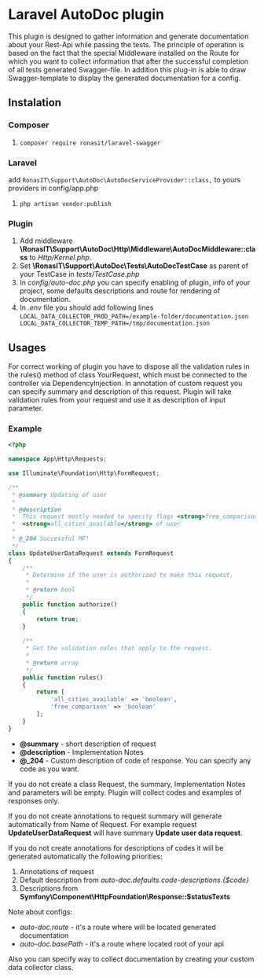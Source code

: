# Laravel AutoDoc plugin 

This plugin is designed to gather information and generate documentation about 
your Rest-Api while passing the tests. The principle of operation is based on 
the fact that the special Middleware installed on the Route for which you want 
to collect information that after the successful completion of all tests 
generated Swagger-file. In addition this plug-in is able to draw Swagger-template 
to display the generated documentation for a config.

## Instalation

### Composer
 1. `composer require ronasit/laravel-swagger`

### Laravel
add `RonasIT\Support\AutoDoc\AutoDocServiceProvider::class,` to yours providers in config/app.php
 1. `php artisan vendor:publish`
 
### Plugin
 1. Add middleware **\RonasIT\Support\AutoDoc\Http\Middleware\AutoDocMiddleware::class** to *Http/Kernel.php*.
 1. Set **\RonasIT\Support\AutoDoc\Tests\AutoDocTestCase** as parent of your TestCase in *tests/TestCase.php*
 1. In *config/auto-doc.php* you can specify enabling of plugin, info of your project, 
 some defaults descriptions and route for rendering of documentation. 
 1. In *.env* file you should add following lines
    `
    LOCAL_DATA_COLLECTOR_PROD_PATH=/example-folder/documentation.json  
    LOCAL_DATA_COLLECTOR_TEMP_PATH=/tmp/documentation.json
    `

## Usages
 For correct working of plugin you have to dispose all the validation rules in the rules() method of class YourRequest, 
 which must be connected to the controller via DependencyInjection. In annotation of custom request you can specify 
 summary and description of this request. Plugin will take validation rules from your request and use it as description 
 of input parameter. 
  
### Example

 ```php
 <?php
 
 namespace App\Http\Requests;  
 
 use Illuminate\Foundation\Http\FormRequest;
 
 /**
  * @summary Updating of user
  *
  * @description
  *  This request mostly needed to specity flags <strong>free_comparison</strong> and 
  *  <strong>all_cities_available</strong> of user
  *
  * @_204 Successful MF!
  */
 class UpdateUserDataRequest extends FormRequest
 {
     /**
      * Determine if the user is authorized to make this request.
      *
      * @return bool
      */
     public function authorize()
     {
         return true;
     }  
   
     /**
      * Get the validation rules that apply to the request.
      *
      * @return array
      */
     public function rules()
     {
         return [
             'all_cities_available' => 'boolean',
             'free_comparison' => 'boolean'
         ];
     }
 }

 ```
 
 - **@summary** - short description of request
 - **@description** - Implementation Notes
 - **@_204** - Custom description of code of response. You can specify any code as you want.
 
 If you do not create a class Request, the summary, Implementation Notes and parameters will be empty. 
 Plugin will collect codes and examples of responses only.
 
 If you do not create annotations to request summary will generate automatically from Name of Request.
 For example request **UpdateUserDataRequest** will have summary **Update user data request**.  
 
 If you do not create annotations for descriptions of codes it will be generated automatically the following priorities:
 1. Annotations of request
 2. Default description from *auto-doc.defaults.code-descriptions.{$code}*
 3. Descriptions from **Symfony\Component\HttpFoundation\Response::$statusTexts**
  
  Note about configs:  
 - *auto-doc.route* - it's a route where will be located generated documentation  
 - *auto-doc.basePath* - it's a route where located root of your api
 
Also you can specify way to collect documentation by creating your custom data collector class.
 
